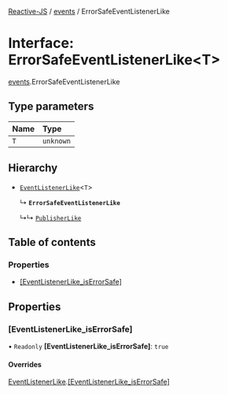 [Reactive-JS](../README.md) / [events](../modules/events.md) / ErrorSafeEventListenerLike

# Interface: ErrorSafeEventListenerLike<T\>

[events](../modules/events.md).ErrorSafeEventListenerLike

## Type parameters

| Name | Type |
| :------ | :------ |
| `T` | `unknown` |

## Hierarchy

- [`EventListenerLike`](events.EventListenerLike.md)<`T`\>

  ↳ **`ErrorSafeEventListenerLike`**

  ↳↳ [`PublisherLike`](events.PublisherLike.md)

## Table of contents

### Properties

- [[EventListenerLike\_isErrorSafe]](events.ErrorSafeEventListenerLike.md#[eventlistenerlike_iserrorsafe])

## Properties

### [EventListenerLike\_isErrorSafe]

• `Readonly` **[EventListenerLike\_isErrorSafe]**: ``true``

#### Overrides

[EventListenerLike](events.EventListenerLike.md).[[EventListenerLike_isErrorSafe]](events.EventListenerLike.md#[eventlistenerlike_iserrorsafe])
